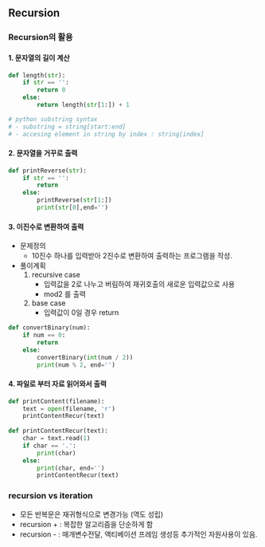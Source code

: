 ## Recursion

### Recursion의 활용

#### 1. 문자열의 길이 계산
```python
def length(str):
	if str == '':
		return 0
	else:
		return length(str[1:]) + 1

# python substring syntax
# - substring = string[start:end]
# - accesing element in string by index : string[index]
```

#### 2. 문자열을 거꾸로 출력
```python
def printReverse(str):
	if str == '':
		return
	else:
		printReverse(str[1:])
		print(str[0],end='')
```

#### 3. 이진수로 변환하여 출력
- 문제정의
	- 10진수 하나를 입력받아 2진수로 변환하여 출력하는 프로그램을 작성.
- 풀이계획
	1. recursive case 
  		- 입력값을 2로 나누고 버림하여 재귀호출의 새로운 입력값으로 사용
  		- mod2 를 출력
	2. base case
  		- 입력값이 0일 경우 return 
```python
def convertBinary(num):
    if num == 0:
        return
    else:
        convertBinary(int(num / 2))
        print(num % 2, end='')
```
#### 4. 파일로 부터 자료 읽어와서 출력
```python
def printContent(filename):
    text = open(filename, 'r')
    printContentRecur(text)
    
def printContentRecur(text):
    char = text.read(1)
    if char == '.':
        print(char)
    else:
        print(char, end='')
        printContentRecur(text)
```

### recursion vs iteration
- 모든 반복문은 재귀형식으로 변경가능 (역도 성립)
- recursion + : 복잡한 알고리즘을 단순하게 함
- recursion - : 매개변수전달, 액티베이션 프레임 생성등 추가적인 자원사용이 있음.